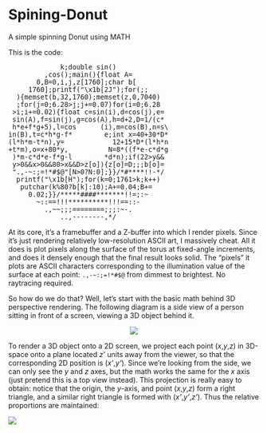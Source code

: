 # Spining-Donut
A simple spinning Donut using MATH


<p>This is the code:</p>
<pre style="font-size: 10pt;">             k;double sin()
         ,cos();main(){float A=
       0,B=0,i,j,z[1760];char b[
     1760];printf("\x1b[2J");for(;;
  ){memset(b,32,1760);memset(z,0,7040)
  ;for(j=0;6.28&gt;j;j+=0.07)for(i=0;6.28
 &gt;i;i+=0.02){float c=sin(i),d=cos(j),e=
 sin(A),f=sin(j),g=cos(A),h=d+2,D=1/(c*
 h*e+f*g+5),l=cos      (i),m=cos(B),n=s\
in(B),t=c*h*g-f*        e;int x=40+30*D*
(l*h*m-t*n),y=            12+15*D*(l*h*n
+t*m),o=x+80*y,          N=8*((f*e-c*d*g
 )*m-c*d*e-f*g-l        *d*n);if(22&gt;y&amp;&amp;
 y&gt;0&amp;&amp;x&gt;0&amp;&amp;80&gt;x&amp;&amp;D&gt;z[o]){z[o]=D;;;b[o]=
 ".,-~:;=!*#$@"[N&gt;0?N:0];}}/*#****!!-*/
  printf("\x1b[H");for(k=0;1761&gt;k;k++)
   putchar(k%80?b[k]:10);A+=0.04;B+=
     0.02;}}/*****####*******!!=;:~
       ~::==!!!**********!!!==::-
         .,~~;;;========;;;:~-.
             ..,--------,*/
</pre>

<p>At its core, it’s a framebuffer and a Z-buffer into which I render pixels.
Since it’s just rendering relatively low-resolution ASCII art, I massively
cheat.  All it does is plot pixels along the surface of the torus at
fixed-angle increments, and does it densely enough that the final result looks
solid.  The “pixels” it plots are ASCII characters corresponding to the
illumination value of the surface at each point: <code class="highlighter-rouge">.,-~:;=!*#$@</code> from dimmest to
brightest.  No raytracing required.</p>

<p>So how do we do that?  Well, let’s start with the basic math behind 3D
perspective rendering.  The following diagram is a side view of a person
sitting in front of a screen, viewing a 3D object behind it.</p>

<center><img src="https://www.a1k0n.net/img/perspective.png"></center>

<p>To render a 3D object onto a 2D screen, we project each point (<em>x</em>,<em>y</em>,<em>z</em>) in
3D-space onto a plane located <em>z’</em> units away from the viewer, so that the
corresponding 2D position is (<em>x’</em>,<em>y’</em>).  Since we’re looking from the side,
we can only see the <em>y</em> and <em>z</em> axes, but the math works the same for the <em>x</em>
axis (just pretend this is a top view instead).  This projection is really easy
to obtain: notice that the origin, the <em>y</em>-axis, and point (<em>x</em>,<em>y</em>,<em>z</em>) form a
right triangle, and a similar right triangle is formed with (<em>x’</em>,<em>y’</em>,<em>z’</em>).
Thus the relative proportions are maintained:</p>

<img src="https://i.imgur.com/C8pPwyr.png">
